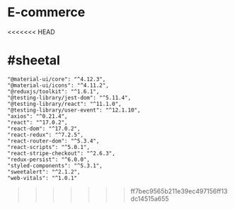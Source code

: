 # E-commerce
<<<<<<< HEAD

#sheetal
=======
    "@material-ui/core": "^4.12.3",
    "@material-ui/icons": "^4.11.2",
    "@reduxjs/toolkit": "^1.6.1",
    "@testing-library/jest-dom": "^5.11.4",
    "@testing-library/react": "^11.1.0",
    "@testing-library/user-event": "^12.1.10",
    "axios": "^0.21.4",
    "react": "^17.0.2",
    "react-dom": "^17.0.2",
    "react-redux": "^7.2.5",
    "react-router-dom": "^5.3.4",
    "react-scripts": "^5.0.1",
    "react-stripe-checkout": "^2.6.3",
    "redux-persist": "^6.0.0",
    "styled-components": "^5.3.1",
    "sweetalert": "^2.1.2",
    "web-vitals": "^1.0.1"
>>>>>>> ff7bec9565b211e39ec497156ff13dc14515a655
